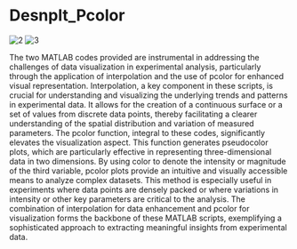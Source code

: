 # Desnplt_Pcolor
![2](https://github.com/SukjinMun/Desnplt_Pcolor/assets/78396618/2fffd24f-07c2-4491-b523-5063b7ba2b66)
![3](https://github.com/SukjinMun/Desnplt_Pcolor/assets/78396618/6c7d98f7-f453-43c8-984c-1ae4dfc2f7dc)

The two MATLAB codes provided are instrumental in addressing the challenges of data visualization in experimental analysis, particularly through the application of interpolation and the use of pcolor for enhanced visual representation. Interpolation, a key component in these scripts, is crucial for understanding and visualizing the underlying trends and patterns in experimental data. It allows for the creation of a continuous surface or a set of values from discrete data points, thereby facilitating a clearer understanding of the spatial distribution and variation of measured parameters. The pcolor function, integral to these codes, significantly elevates the visualization aspect. This function generates pseudocolor plots, which are particularly effective in representing three-dimensional data in two dimensions. By using color to denote the intensity or magnitude of the third variable, pcolor plots provide an intuitive and visually accessible means to analyze complex datasets. This method is especially useful in experiments where data points are densely packed or where variations in intensity or other key parameters are critical to the analysis. The combination of interpolation for data enhancement and pcolor for visualization forms the backbone of these MATLAB scripts, exemplifying a sophisticated approach to extracting meaningful insights from experimental data.
